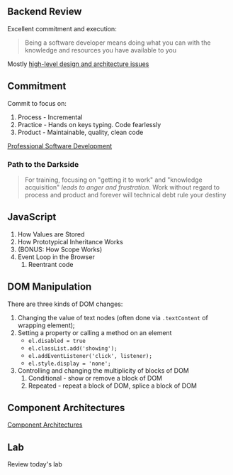 

## Backend Review

Excellent commitment and execution:

> Being a software developer means doing what you can with the knowledge and resources you have available to you

Mostly [high-level design and architecture issues](mid-project-review.md)

## Commitment

Commit to focus on:

1. Process - Incremental
1. Practice - Hands on keys typing. Code fearlessly
1. Product - Maintainable, quality, clean code

[Professional Software Development](professional-sw-development.md)

### Path to the Darkside

> For training, focusing on "getting it to work" and "knowledge acquisition" _leads to anger and frustration_. Work without regard to process and product and forever will technical debt rule your destiny

## JavaScript

1. How Values are Stored
1. How Prototypical Inheritance Works
1. (BONUS: How Scope Works)
1. Event Loop in the Browser
    1. Reentrant code

## DOM Manipulation

There are three kinds of DOM changes:

1. Changing the value of text nodes (often done via `.textContent` of 
wrapping element);
1. Setting a property or calling a method on an element
    * `el.disabled = true`
    * `el.classList.add('showing');`
    * `el.addEventListener('click', listener);`
    * `el.style.display = 'none';`
1. Controlling and changing the multiplicity of blocks of DOM
    1. Conditional - show or remove a block of DOM
    1. Repeated - repeat a block of DOM, splice a block of DOM

## Component Architectures

[Component Architectures](component-architectures.md)

## Lab

Review today's lab